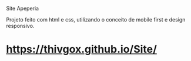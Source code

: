 
Site Apeperia

Projeto feito com html e css, utilizando o conceito de mobile first e design responsivo. 


# https://thivgox.github.io/Site/
 
 
